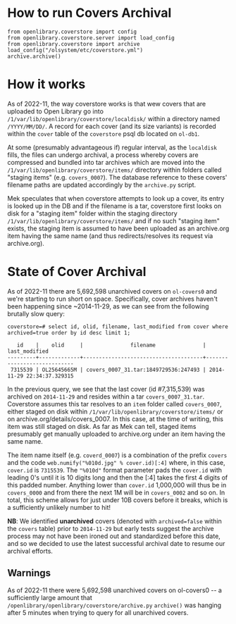# How to run Covers Archival

```
from openlibrary.coverstore import config
from openlibrary.coverstore.server import load_config
from openlibrary.coverstore import archive
load_config("/olsystem/etc/coverstore.yml")
archive.archive()
```

# How it works

As of 2022-11, the way coverstore works is that wew covers that are uploaded to Open Library go into `/1/var/lib/openlibrary/coverstore/localdisk/` within a directory named `/YYYY/MM/DD/`. A record for each cover (and its size variants) is recorded within the `cover` table of the `coverstore` psql db located on `ol-db1`.

At some (presumably advantageous if) regular interval, as the `localdisk` fills, the files can undergo archival, a process whereby covers are compressed and bundled into tar archives which are moved into the `/1/var/lib/openlibrary/coverstore/items/` directory within folders called "staging items" (e.g. `covers_0007`). The database reference to these covers' filename paths are updated accordingly by the `archive.py` script.

Mek speculates that when coverstore attempts to look up a cover, its entry is looked up in the DB and if the filename is a tar, coverstore first looks on disk for a "staging item" folder within the staging directory `/1/var/lib/openlibrary/coverstore/items/` and if no such "staging item" exists, the staging item is assumed to have been uploaded as an archive.org item having the same name (and thus redirects/resolves its request via archive.org).  

# State of Cover Archival

As of 2022-11 there are 5,692,598 unarchived covers on `ol-covers0` and we're starting to run short on space. Specifically, cover archives haven't been happening since ~2014-11-29, as we can see from the following brutally slow query:

```
coverstore=# select id, olid, filename, last_modified from cover where archived=true order by id desc limit 1;

   id    |    olid     |               filename               |       last_modified  
---------+-------------+--------------------------------------+----------------------------
 7315539 | OL25645665M | covers_0007_31.tar:1849729536:247493 | 2014-11-29 22:34:37.329315
```

In the previous query, we see that the last cover (id #7,315,539) was archived on `2014-11-29` and resides within a tar `covers_0007_31.tar`. Coverstore assumes this tar resolves to an `item` folder called `covers_0007`, either staged on disk within `/1/var/lib/openlibrary/coverstore/items/` or on archive.org/details/covers_0007. In this case, at the time of writing, this item was still staged on disk. As far as Mek can tell, staged items presumably get manually uploaded to archive.org under an item having the same name.

The item name itself (e.g. `coverd_0007`) is a combination of the prefix `covers` and the code `web.numify("%010d.jpg" % cover.id)[:4]` where, in this case, `cover.id` is `7315539`. The `"%010d"` format parameter pads the `cover.id` with leading 0's until it is 10 digits long and then the [:4] takes the first 4 digits of this padded number. Anything lower than `cover.id` 1,000,000 will thus be in `covers_0000` and from there the next 1M will be in `covers_0002` and so on. In total, this scheme allows for just under 10B covers before it breaks, which is a sufficiently unlikely number to hit!

**NB**: We identified **unarchived** covers (denoted with `archived=false` within the `covers` table) prior to `2014-11-29` but early tests suggest the archive process may not have been ironed out and standardized before this date, and so we decided to use the latest successful archival date to resume our archival efforts.  

## Warnings

As of 2022-11 there were 5,692,598 unarchived covers on ol-covers0 -- a sufficiently large amount that `/openlibrary/openlibrary/coverstore/archive.py` `archive()` was hanging after 5 minutes when trying to query for all unarchived covers.

